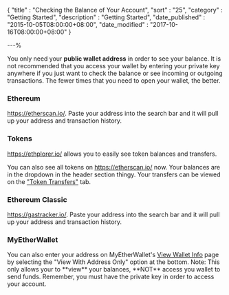 {
"title" : "Checking the Balance of Your Account",
"sort" : "25",
"category" : "Getting Started",
"description" : "Getting Started",
"date_published" : "2015-10-05T08:00:00+08:00",
"date_modified" : "2017-10-16T08:00:00+08:00"
}

---%
<p id="ctboya_p1"> You only need your <b>public wallet address</b> in order to see your balance. It is not recommended that you access your wallet by entering your private key anywhere if you just want to check the balance or see incoming or outgoing transactions. The fewer times that you need to open your wallet, the better. </p>

### Ethereum
<p id="ethereum_p">
<a href='https://etherscan.io/' target='_blank'>https://etherscan.io/</a>. Paste your address into the search bar and it will pull up your address and transaction history.</p>

### Tokens
<p id="tokens_p1">
  <a href='https://ethplorer.io/' target='_blank'>https://ethplorer.io/</a> allows you to easily see token balances and transfers.
</p>
<p id="tokens_p2">
  You can also see all tokens on <a href='https://etherscan.io/' target='_blank'>https://etherscan.io/</a> now. Your balances are in the dropdown in the header section thingy. Your transfers can be viewed on the <a href='https://etherscan.io/address/0x7cb57b5a97eabe94205c07890be4c1ad31e486a8#tokentxns' target='_blank'>"Token Transfers"</a> tab.
</p>

### Ethereum Classic
<p id="ethereum-classic_p">
<a href='https://gastracker.io/' target='_blank'>https://gastracker.io/</a>. Paste your address into the search bar and it will pull up your address and transaction history.</p>

### MyEtherWallet
<p id='myetherwallet_p'>
You can also enter your address on MyEtherWallet's <a href='https://www.myetherwallet.com/#view-wallet-info' target='_blank'>View Wallet Info</a> page by selecting the "View With Address Only" option at the bottom. Note: This only allows your to **view** your balances, **NOT** access you wallet to send funds. Remember, you must have the private key in order to access your account. </p>
